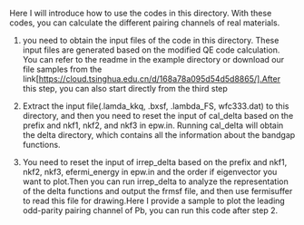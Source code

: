 Here I will introduce how to use the codes in this directory. With these codes, you can calculate the different pairing channels of real materials. 

1. you need to obtain the input files of the code in this directory. These input files are generated based on the modified QE code calculation. You can refer to the readme in the example directory or download our file samples from the link[https://cloud.tsinghua.edu.cn/d/168a78a095d54d5d8865/].After this step, you can also start directly from the third step

2. Extract the input file(.lamda_kkq, .bxsf, .lambda_FS, wfc333.dat) to this directory, and then you need to reset the input of cal_delta based on the prefix and nkf1, nkf2, and nkf3 in epw.in. Running cal_delta will obtain the delta directory, which contains all the information about the bandgap functions.

3. You need to reset the input of irrep_delta based on the prefix and nkf1, nkf2, nkf3, efermi_energy in epw.in and the order if eigenvector you want to plot.Then you can run irrep_delta to analyze the representation of the delta functions and output the frmsf file, and then use fermisuffer to read this file for drawing.Here I provide a sample to plot the leading odd-parity pairing channel of Pb, you can run this code after step 2.